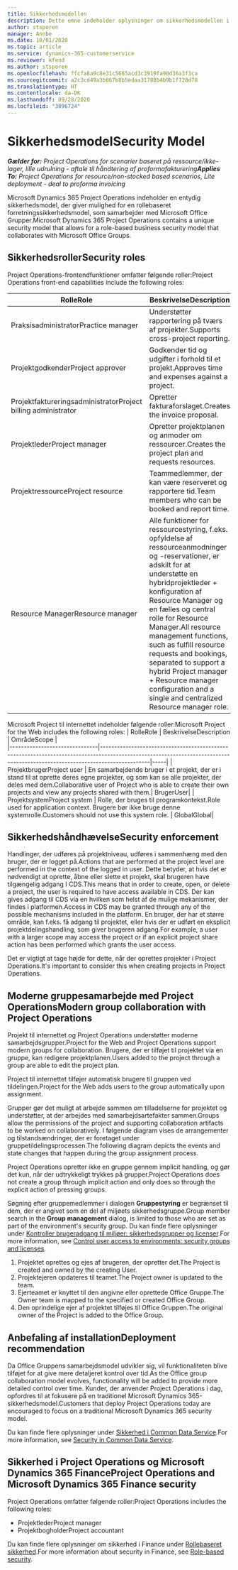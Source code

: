 ```yaml
---
title: Sikkerhedsmodellen
description: Dette emne indeholder oplysninger om sikkerhedsmodellen i Dynamics 365 Project Operations.
author: stsporen
manager: Annbe
ms.date: 10/01/2020
ms.topic: article
ms.service: dynamics-365-customerservice
ms.reviewer: kfend
ms.author: stsporen
ms.openlocfilehash: ffcfa8a9c8e31c5665acd3c3919fa90d36a3f3ca
ms.sourcegitcommit: a2c3cd49a3b667b8b5edaa31788b4b9b1f728d78
ms.translationtype: HT
ms.contentlocale: da-DK
ms.lasthandoff: 09/28/2020
ms.locfileid: "3896724"
---
```

# <a name="security-model"></a><span data-ttu-id="7419b-103">Sikkerhedsmodel</span><span class="sxs-lookup"><span data-stu-id="7419b-103">Security Model</span></span>

<span data-ttu-id="7419b-104">_**Gælder for:** Project Operations for scenarier baseret på ressource/ikke-lager, lille udrulning - aftale til håndtering af proformafakturering_</span><span class="sxs-lookup"><span data-stu-id="7419b-104">_**Applies To:** Project Operations for resource/non-stocked based scenarios, Lite deployment - deal to proforma invoicing_</span></span>

<span data-ttu-id="7419b-105">Microsoft Dynamics 365 Project Operations indeholder en entydig sikkerhedsmodel, der giver mulighed for en rollebaseret forretningssikkerhedsmodel, som samarbejder med Microsoft Office Grupper.</span><span class="sxs-lookup"><span data-stu-id="7419b-105">Microsoft Dynamics 365 Project Operations contains a unique security model that allows for a role-based business security model that collaborates with Microsoft Office Groups.</span></span> 


## <a name="security-roles"></a><span data-ttu-id="7419b-106">Sikkerhedsroller</span><span class="sxs-lookup"><span data-stu-id="7419b-106">Security roles</span></span>
<span data-ttu-id="7419b-107">Project Operations-frontendfunktioner omfatter følgende roller:</span><span class="sxs-lookup"><span data-stu-id="7419b-107">Project Operations front-end capabilities include the following roles:</span></span>

| <span data-ttu-id="7419b-108">Rolle</span><span class="sxs-lookup"><span data-stu-id="7419b-108">Role</span></span>                          | <span data-ttu-id="7419b-109">Beskrivelse</span><span class="sxs-lookup"><span data-stu-id="7419b-109">Description</span></span>                                                                                                                                                                 | <span data-ttu-id="7419b-110">Område</span><span class="sxs-lookup"><span data-stu-id="7419b-110">Scope</span></span> |
|-------------------------------|-----------------------------------------------------------------------------------------------------------------------------------------------------------------------------|------|
| <span data-ttu-id="7419b-111">Praksisadministrator</span><span class="sxs-lookup"><span data-stu-id="7419b-111">Practice manager</span></span>              | <span data-ttu-id="7419b-112">Understøtter rapportering på tværs af projekter.</span><span class="sxs-lookup"><span data-stu-id="7419b-112">Supports cross-project reporting.</span></span>                                                                                                            | <span data-ttu-id="7419b-113">Forretningsenhed</span><span class="sxs-lookup"><span data-stu-id="7419b-113">Business unit</span></span>              |
| <span data-ttu-id="7419b-114">Projektgodkender</span><span class="sxs-lookup"><span data-stu-id="7419b-114">Project approver</span></span>              | <span data-ttu-id="7419b-115">Godkender tid og udgifter i forhold til et projekt.</span><span class="sxs-lookup"><span data-stu-id="7419b-115">Approves time and expenses against a project.</span></span>                                                                                                                              | <span data-ttu-id="7419b-116">Forretningsenhed</span><span class="sxs-lookup"><span data-stu-id="7419b-116">Business unit</span></span> |
| <span data-ttu-id="7419b-117">Projektfaktureringsadministrator</span><span class="sxs-lookup"><span data-stu-id="7419b-117">Project billing administrator</span></span> | <span data-ttu-id="7419b-118">Opretter fakturaforslaget.</span><span class="sxs-lookup"><span data-stu-id="7419b-118">Creates the invoice proposal.</span></span>                                                                                                                                                 | <span data-ttu-id="7419b-119">Forretningsenhed</span><span class="sxs-lookup"><span data-stu-id="7419b-119">Business unit</span></span> |
| <span data-ttu-id="7419b-120">Projektleder</span><span class="sxs-lookup"><span data-stu-id="7419b-120">Project manager</span></span>               | <span data-ttu-id="7419b-121">Opretter projektplanen og anmoder om ressourcer.</span><span class="sxs-lookup"><span data-stu-id="7419b-121">Creates the project plan and requests resources.</span></span>                                                                                                                              | <span data-ttu-id="7419b-122">Forretningsenhed</span><span class="sxs-lookup"><span data-stu-id="7419b-122">Business unit</span></span> |
| <span data-ttu-id="7419b-123">Projektressource</span><span class="sxs-lookup"><span data-stu-id="7419b-123">Project resource</span></span>              | <span data-ttu-id="7419b-124">Teammedlemmer, der kan være reserveret og rapportere tid.</span><span class="sxs-lookup"><span data-stu-id="7419b-124">Team members who can be booked and report time.</span></span>                                                                                                          | <span data-ttu-id="7419b-125">Forretningsenhed</span><span class="sxs-lookup"><span data-stu-id="7419b-125">Business unit</span></span>|
| <span data-ttu-id="7419b-126">Resource Manager</span><span class="sxs-lookup"><span data-stu-id="7419b-126">Resource manager</span></span>              | <span data-ttu-id="7419b-127">Alle funktioner for ressourcestyring, f.eks. opfyldelse af ressourceanmodninger og -reservationer, er adskilt for at understøtte en hybridprojektleder + konfiguration af Resource Manager og en fælles og central rolle for Resource Manager.</span><span class="sxs-lookup"><span data-stu-id="7419b-127">All resource management functions, such as fulfill resource requests and bookings, separated to support a hybrid Project manager + Resource manager configuration and a single and centralized Resource manager role.</span></span> | <span data-ttu-id="7419b-128">Forretningsenhed</span><span class="sxs-lookup"><span data-stu-id="7419b-128">Business unit</span></span> |


<span data-ttu-id="7419b-129">Microsoft Project til internettet indeholder følgende roller:</span><span class="sxs-lookup"><span data-stu-id="7419b-129">Microsoft Project for the Web includes the following roles:</span></span>
| <span data-ttu-id="7419b-130">Rolle</span><span class="sxs-lookup"><span data-stu-id="7419b-130">Role</span></span>                          | <span data-ttu-id="7419b-131">Beskrivelse</span><span class="sxs-lookup"><span data-stu-id="7419b-131">Description</span></span>                                                                                                          | <span data-ttu-id="7419b-132">Område</span><span class="sxs-lookup"><span data-stu-id="7419b-132">Scope</span></span> |                                                       
|-------------------------------|-----------------------------------------------------------------------------------------------------------------------------------------------------------------------------|-----|
| <span data-ttu-id="7419b-133">Projektbruger</span><span class="sxs-lookup"><span data-stu-id="7419b-133">Project user</span></span> | <span data-ttu-id="7419b-134">En samarbejdende bruger i et projekt, der er i stand til at oprette deres egne projekter, og som kan se alle projekter, der deles med dem.</span><span class="sxs-lookup"><span data-stu-id="7419b-134">Collaborative user of Project who is able to create their own projects and view any projects shared with them.</span></span>| <span data-ttu-id="7419b-135">Bruger</span><span class="sxs-lookup"><span data-stu-id="7419b-135">User</span></span>|
| <span data-ttu-id="7419b-136">Projektsystem</span><span class="sxs-lookup"><span data-stu-id="7419b-136">Project system</span></span> | <span data-ttu-id="7419b-137">Rolle, der bruges til programkontekst.</span><span class="sxs-lookup"><span data-stu-id="7419b-137">Role used for application context.</span></span> <span data-ttu-id="7419b-138">Brugere bør ikke bruge denne systemrolle.</span><span class="sxs-lookup"><span data-stu-id="7419b-138">Customers should not use this system role.</span></span> | <span data-ttu-id="7419b-139">Global</span><span class="sxs-lookup"><span data-stu-id="7419b-139">Global</span></span>|

## <a name="security-enforcement"></a><span data-ttu-id="7419b-140">Sikkerhedshåndhævelse</span><span class="sxs-lookup"><span data-stu-id="7419b-140">Security enforcement</span></span>
<span data-ttu-id="7419b-141">Handlinger, der udføres på projektniveau, udføres i sammenhæng med den bruger, der er logget på.</span><span class="sxs-lookup"><span data-stu-id="7419b-141">Actions that are performed at the project level are performed in the context of the logged in user.</span></span> <span data-ttu-id="7419b-142">Dette betyder, at hvis det er nødvendigt at oprette, åbne eller slette et projekt, skal brugeren have tilgængelig adgang I CDS.</span><span class="sxs-lookup"><span data-stu-id="7419b-142">This means that in order to create, open, or delete a project, the user is required to have access available in CDS.</span></span> <span data-ttu-id="7419b-143">Der kan gives adgang til CDS via en hvilken som helst af de mulige mekanismer, der findes i platformen.</span><span class="sxs-lookup"><span data-stu-id="7419b-143">Access in CDS may be granted through any of the possible mechanisms included in the platform.</span></span> <span data-ttu-id="7419b-144">En bruger, der har et større område, kan f.eks. få adgang til projektet, eller hvis der er udført en eksplicit projektdelingshandling, som giver brugeren adgang.</span><span class="sxs-lookup"><span data-stu-id="7419b-144">For example, a user with a larger scope may access the project or if an explicit project share action has been performed which grants the user access.</span></span>

<span data-ttu-id="7419b-145">Det er vigtigt at tage højde for dette, når der oprettes projekter i Project Operations.</span><span class="sxs-lookup"><span data-stu-id="7419b-145">It's important to consider this when creating projects in Project Operations.</span></span>

## <a name="modern-group-collaboration-with-project-operations"></a><span data-ttu-id="7419b-146">Moderne gruppesamarbejde med Project Operations</span><span class="sxs-lookup"><span data-stu-id="7419b-146">Modern group collaboration with Project Operations</span></span>
<span data-ttu-id="7419b-147">Projekt til internettet og Project Operations understøtter moderne samarbejdsgrupper.</span><span class="sxs-lookup"><span data-stu-id="7419b-147">Project for the Web and Project Operations support modern groups for collaboration.</span></span> <span data-ttu-id="7419b-148">Brugere, der er tilføjet til projektet via en gruppe, kan redigere projektplanen.</span><span class="sxs-lookup"><span data-stu-id="7419b-148">Users added to the project through a group are able to edit the project plan.</span></span>

<span data-ttu-id="7419b-149">Project til internettet tilføjer automatisk brugere til gruppen ved tildelingen.</span><span class="sxs-lookup"><span data-stu-id="7419b-149">Project for the Web adds users to the group automatically upon assignment.</span></span>

<span data-ttu-id="7419b-150">Grupper gør det muligt at arbejde sammen om tilladelserne for projektet og understøtter, at der arbejdes med samarbejdsartefakter sammen.</span><span class="sxs-lookup"><span data-stu-id="7419b-150">Groups allow the permissions of the project and supporting collaboration artifacts to be worked on collaboratively.</span></span> <span data-ttu-id="7419b-151">I følgende diagram vises de arrangementer og tilstandsændringer, der er foretaget under gruppetildelingsprocessen.</span><span class="sxs-lookup"><span data-stu-id="7419b-151">The following diagram depicts the events and state changes that happen during the group assignment process.</span></span>

<span data-ttu-id="7419b-152">Project Operations opretter ikke en gruppe gennem implicit handling, og gør det kun, når der udtrykkeligt trykkes på grupper.</span><span class="sxs-lookup"><span data-stu-id="7419b-152">Project Operations does not create a group through implicit action and only does so through the explicit action of pressing groups.</span></span>

<span data-ttu-id="7419b-153">Søgning efter gruppemedlemmer i dialogen **Gruppestyring** er begrænset til dem, der er angivet som en del af miljøets sikkerhedsgruppe.</span><span class="sxs-lookup"><span data-stu-id="7419b-153">Group member search in the **Group management** dialog, is limited to those who are set as part of the environment's security group.</span></span> <span data-ttu-id="7419b-154">Du kan finde flere oplysninger under [Kontroller brugeradgang til miljøer: sikkerhedsgrupper og licenser](https://docs.microsoft.com/power-platform/admin/control-user-access).</span><span class="sxs-lookup"><span data-stu-id="7419b-154">For more information, see [Control user access to environments: security groups and licenses](https://docs.microsoft.com/power-platform/admin/control-user-access).</span></span>

1. <span data-ttu-id="7419b-155">Projektet oprettes og ejes af brugeren, der opretter det.</span><span class="sxs-lookup"><span data-stu-id="7419b-155">The Project is created and owned by the creating User.</span></span>
2. <span data-ttu-id="7419b-156">Projektejeren opdateres til teamet.</span><span class="sxs-lookup"><span data-stu-id="7419b-156">The Project owner is updated to the team.</span></span>
3. <span data-ttu-id="7419b-157">Ejerteamet er knyttet til den angivne eller oprettede Office Gruppe.</span><span class="sxs-lookup"><span data-stu-id="7419b-157">The Owner team is mapped to the specified or created Office Group.</span></span>
4. <span data-ttu-id="7419b-158">Den oprindelige ejer af projektet tilføjes til Office Gruppen.</span><span class="sxs-lookup"><span data-stu-id="7419b-158">The original owner of the Project is added to the Office Group.</span></span>

## <a name="deployment-recommendation"></a><span data-ttu-id="7419b-159">Anbefaling af installation</span><span class="sxs-lookup"><span data-stu-id="7419b-159">Deployment recommendation</span></span>
<span data-ttu-id="7419b-160">Da Office Gruppens samarbejdsmodel udvikler sig, vil funktionaliteten blive tilføjet for at give mere detaljeret kontrol over tid.</span><span class="sxs-lookup"><span data-stu-id="7419b-160">As the Office group collaboration model evolves, functionality will be added to provide more detailed control over time.</span></span> <span data-ttu-id="7419b-161">Kunder, der anvender Project Operations i dag, opfordres til at fokusere på en traditionel Microsoft Dynamics 365-sikkerhedsmodel.</span><span class="sxs-lookup"><span data-stu-id="7419b-161">Customers that deploy Project Operations today are encouraged to focus on a traditional Microsoft Dynamics 365 security model.</span></span>

<span data-ttu-id="7419b-162">Du kan finde flere oplysninger under [Sikkerhed i Common Data Service](https://docs.microsoft.com/power-platform/admin/wp-security).</span><span class="sxs-lookup"><span data-stu-id="7419b-162">For more information, see [Security in Common Data Service](https://docs.microsoft.com/power-platform/admin/wp-security).</span></span>

## <a name="project-operations-and-microsoft-dynamics-365-finance-security"></a><span data-ttu-id="7419b-163">Sikkerhed i Project Operations og Microsoft Dynamics 365 Finance</span><span class="sxs-lookup"><span data-stu-id="7419b-163">Project Operations and Microsoft Dynamics 365 Finance security</span></span>
<span data-ttu-id="7419b-164">Project Operations omfatter følgende roller:</span><span class="sxs-lookup"><span data-stu-id="7419b-164">Project Operations includes the following roles:</span></span>

- <span data-ttu-id="7419b-165">Projektleder</span><span class="sxs-lookup"><span data-stu-id="7419b-165">Project manager</span></span>
- <span data-ttu-id="7419b-166">Projektbogholder</span><span class="sxs-lookup"><span data-stu-id="7419b-166">Project accountant</span></span>

<span data-ttu-id="7419b-167">Du kan finde flere oplysninger om sikkerhed i Finance under [Rollebaseret sikkerhed](https://docs.microsoft.com/dynamics365/fin-ops-core/dev-itpro/sysadmin/role-based-security).</span><span class="sxs-lookup"><span data-stu-id="7419b-167">For more information about security in Finance, see [Role-based security](https://docs.microsoft.com/dynamics365/fin-ops-core/dev-itpro/sysadmin/role-based-security).</span></span>


